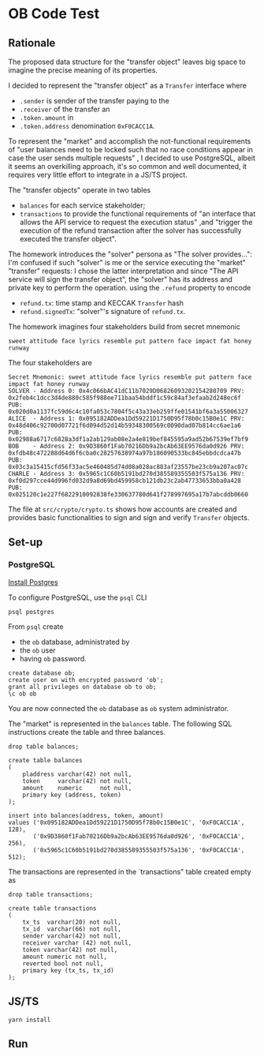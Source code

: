 # OB Code Test

## Rationale

The proposed data structure for the "transfer object" leaves big space to imagine the precise meaning of its
properties.

I decided to represent the "transfer object" as a `Transfer` interface where
* `.sender` is sender of the transfer paying to the
* `.receiver` of the transfer an
* `.token.amount` in
* `.token.address` denomination `0xF0CACC1A`.

To represent the "market" and accomplish the not-functional requirements of 
"user balances need to be locked such that no race conditions appear in case the user sends multiple requests" ,
I decided to use PostgreSQL, albeit it seems an overkilling approach, it's so common and well documented,
it requires very little effort to integrate in a JS/TS project.

The "transfer objects" operate in two tables
* `balances` for each service stakeholder;
* `transactions` to provide the functional requirements of
  "an  interface that allows the API service to request the execution status" ,and
  "trigger the execution of the refund transaction after the solver has successfully executed the transfer object".

The homework introduces the "solver" persona as "The solver provides...": I'm confused if such "solver" is me or
the service executing the "market" "transfer" requests: I chose the latter interpretation and since
"The API service will sign the transfer object", the "solver" has its address and private key to perform the operation.
using the `.refund` property to encode 
* `refund.tx`: time stamp and KECCAK `Transfer` hash
* `refund.signedTx`: "solver"'s signature of `refund.tx`.

The homework imagines four stakeholders build from secret mnemonic
```text
sweet attitude face lyrics resemble put pattern face impact fat honey runway
```
The four stakeholders are
```text
Secret Mnemonic: sweet attitude face lyrics resemble put pattern face impact fat honey runway
SOLVER - Address 0: 0x4c066bAC41dC11b7029D06826093202154280709 PRV: 0x2feb4c1dcc3d4de880c585f988ee711baa54bddf1c59c84af3efaab2d248ec6f PUB: 0x020d0a1137fc59d6c4c10fa053c7804f5c43a33eb259ffe01541bf6a3a55006327
ALICE  - Address 1: 0x095182ADDea1Dd59221D1750D95f78b0c15B0e1C PRV: 0x48d406c92700d07721f6d094d52d14b59348300569c0090dad07b814cc6ae1a6 PUB: 0x02988a6717c6828a3df1a2ab129ab08e2a4e819bef845595a9ad52b67539ef7bf9
BOB    - Address 2: 0x9D3860f1Fab70216Db9a2bcAb63EE9576da0d926 PRV: 0xfdb48c472288d64d6f6cba0c28257638974a97b186090533bc845ebbdcdca47b PUB: 0x03c3a15415cfd56f33ac5e460485d74d08a028ac883af23557be23cb9a207ac07c
CHARLE - Address 3: 0x5965c1C60b5191bd270d385589355503f575a136 PRV: 0xf0d297cce44d996fd032d9a8d69bd459958cb121db23c2ab47733653bba0a428 PUB: 0x025120c1e227f6822910092838fe330637780d641f278997695a17b7abcddb0660
```

The file at `src/crypto/crypto.ts` shows how accounts are created and provides basic functionalities to sign and
sign and verify `Transfer` objects.

## Set-up

### PostgreSQL

[Install Postgres](https://www.postgresql.org/download/)

To configure PostgreSQL, use the `psql` CLI

```shell
psql postgres
```

From `psql` create

* the `ob` database, administrated by
* the `ob` user
* having `ob` password.

```postgresql
create database ob;
create user on with encrypted password 'ob';
grant all privileges on database ob to ob;
\c ob ob
```

You are now connected the `ob` database as `ob` system administrator.

The "market" is represented in the `balances` table.
The following SQL instructions create the table and three balances.

```postgresql
drop table balances;

create table balances
(
    pladdress varchar(42) not null,
    token     varchar(42) not null,
    amount    numeric     not null,
    primary key (address, token)
);

insert into balances(address, token, amount)
values ('0x095182ADDea1Dd59221D1750D95f78b0c15B0e1C', '0xF0CACC1A', 128),
       ('0x9D3860f1Fab70216Db9a2bcAb63EE9576da0d926', '0xF0CACC1A', 256),
       ('0x5965c1C60b5191bd270d385589355503f575a136', '0xF0CACC1A', 512);
```

The transactions are represented in the `transactions" table created empty as

```postgresql
drop table transactions;

create table transactions
(
    tx_ts  varchar(20) not null,
    tx_id  varchar(66) not null,
    sender varchar(42) not null,
    receiver varchar (42) not null,
    token varchar(42) not null,
    amount numeric not null,
    reverted bool not null,
    primary key (tx_ts, tx_id)
);
```

## JS/TS

```shell
yarn install
```

## Run



